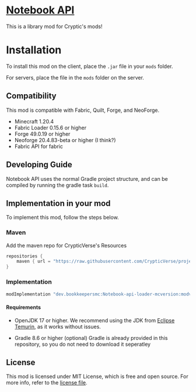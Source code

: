 # [Notebook API](https://modrinth.com/mod/notebook-api)

This is a library mod for Cryptic's mods!

# Installation 
To install this mod on the client, place the `.jar` file in your `mods` folder.

For servers, place the file in the `mods` folder on the server.

## Compatibility

This mod is compatible with Fabric, Quilt, Forge, and NeoForge.
- Minecraft 1.20.4
- Fabric Loader 0.15.6 or higher
- Forge 49.0.19 or higher
- Neoforge 20.4.83-beta or higher (I think?)
- Fabric API for fabric

## Developing Guide
Notebook API uses the normal Gradle project structure, and can be compiled by running the gradle task `build`.

## Implementation in your mod
To implement this mod, follow the steps below.

### Maven
Add the maven repo for CrypticVerse's Resources
```gradle
repositories {
    maven { url = "https://raw.githubusercontent.com/CrypticVerse/projectresources/master/maven" }
}
```

### Implementation
```gradle
modImplementation "dev.bookkeepersmc:Notebook-api-loader-mcversion:modversion
```

#### Requirements

- OpenJDK 17 or higher.
  We recommend using the JDK from [Eclipse Temurin](https://adoptium.net/temurin/releases/?version=17), as it works without issues.

- Gradle 8.6 or higher (optional)
  Gradle is already provided in this repository, so you do not need to download it seperatley

## License
   This mod is licensed under MIT License, which is free and open source. For more info, refer to the [license file](LICENSE).
 

